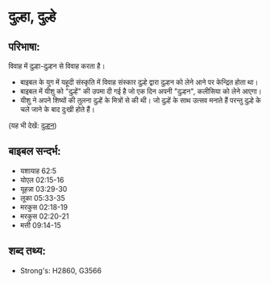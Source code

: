 # दुल्हा, दुल्हे #

## परिभाषा: ##

विवाह में दुल्हा-दुल्हन से विवाह करता है।

* बाइबल के युग में यहूदी संस्कृति में विवाह संस्कार दुल्हे द्वारा दुल्हन को लेने आने पर केन्द्रित होता था।
* बाइबल में यीशु को "दुल्हें" की उपमा दी गई है जो एक दिन अपनी "दुल्हन", कलीसिया को लेने आएगा।
* यीशु ने अपने शिष्यों की तुलना दुल्हें के मित्रों से की थी। जो दुल्हें के साथ उत्सव मनाते हैं परन्तु दुल्हे के चले जाने के बाद दुःखी होते हैं।

(यह भी देखें: [दुल्हन](../bride.md))

## बाइबल सन्दर्भ: ##

* यशायाह 62:5
* योएल 02:15-16
* यूहन्ना 03:29-30
* लूका 05:33-35
* मरकुस 02:18-19
* मरकुस 02:20-21
* मत्ती 09:14-15

## शब्द तथ्य: ##

* Strong's: H2860, G3566
